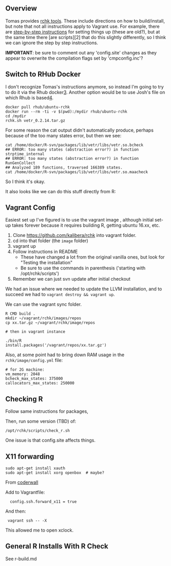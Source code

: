 ## Overview

Tomas provides [rchk tools](https://github.com/kalibera/rchk).  These include
directions on how to build/install, but note that not all instructions apply to
Vagrant use.  For example, there are [step-by-step instructions][1] for setting
things up (these are old?), but at the same time there [are scripts][2] that do
this slightly differently, so I think we can ignore the step by step
instructions.

[1]: https://github.com/kalibera/rchk/blob/1684a5e53e3bffe6886953ae9008620e492c2ca2/doc/BUILDING.md

**IMPORTANT**: be sure to comment out any 'config.site' changes as they appear
to overwrite the compilation flags set by 'cmpconfig.inc'?

## Switch to RHub Docker

I don't recognize Tomas's instructions anymore, so instead I'm going to try to
do it via the Rhub docker[3].  Another option would be to use Josh's file on
which Rhub is based[4].

    docker pull rhub/ubuntu-rchk
    docker run --rm -ti -v $(pwd):/mydir rhub/ubuntu-rchk
    cd /mydir
    rchk.sh vetr_0.2.14.tar.gz

For some reason the cat output didn't automatically produce, perhaps because of
the too many states error, but then we see:

    cat /home/docker/R-svn/packages/lib/vetr/libs/vetr.so.bcheck 
    ## ERROR: too many states (abstraction error?) in function strptime_internal
    ## ERROR: too many states (abstraction error?) in function RunGenCollect
    ## Analyzed 189 functions, traversed 166389 states.
    cat /home/docker/R-svn/packages/lib/vetr/libs/vetr.so.maacheck 

So I think it's okay.

It also looks like we can do this stuff directly from R:

[3]: https://hub.docker.com/r/rhub/ubuntu-rchk
[4]: https://github.com/joshuaulrich/rchk-docker/blob/master/Dockerfile

## Vagrant Config

Easiest set up I've figured is to use the vagrant image , although initial
set-up takes forever because it requires building R, getting ubuntu 16.xx, etc.

1. Clone https://github.com/kalibera/rchk into vagrant folder.
2. cd into that folder (the `image` folder)
3. vagrant up
4. Follow instructions in README
   * These have changed a lot from the original vanilla ones, but look for
     "Testing the installation"
   * Be sure to use the commands in parenthesis ('starting with
     /opt/rchk/scripts')
5. Remember we can just svn update after initial checkout

We had an issue where we needed to update the LLVM installation, and to succeed
we had to `vagrant destroy && vagrant up`.

We can use the vagrant sync folder.

```
R CMD build .
mkdir ~/vagrant/rchk/images/repos
cp xx.tar.gz ~/vagrant/rchk/image/repos

# then in vagrant instance

./bin/R
install.packages('/vagrant/repos/xx.tar.gz')
```

Also, at some point had to bring down RAM usage in the `rchk/image/config.yml`
file:

```
# for 2G machine:
vm_memory: 2048
bcheck_max_states: 375000
callocators_max_states: 250000
```

## Checking R

Follow same instructions for packages,

Then, run some version (TBD) of:

```
/opt/rchk/scripts/check_r.sh
```

One issue is that config.site affects things.

## X11 forwarding

```
sudo apt-get install xauth
sudo apt-get install xorg openbox  # maybe?
```

From
[coderwall](https://coderwall.com/p/ozhfva/run-graphical-programs-within-vagrantboxes)

Add to Vagrantfile:

```
  config.ssh.forward_x11 = true
```

And then:

```
 vagrant ssh -- -X
```

This allowed me to open xclock.

## General R Installs With R Check

See r-build.md

